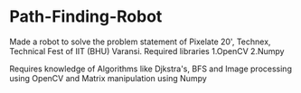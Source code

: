 # Path-Finding-Robot
Made a robot to solve the problem statement of Pixelate 20', Technex, Technical Fest of IIT (BHU) Varansi.
Required libraries
  1.OpenCV
  2.Numpy

Requires knowledge of Algorithms like Djkstra's, BFS and Image processing using OpenCV and Matrix manipulation using Numpy 
